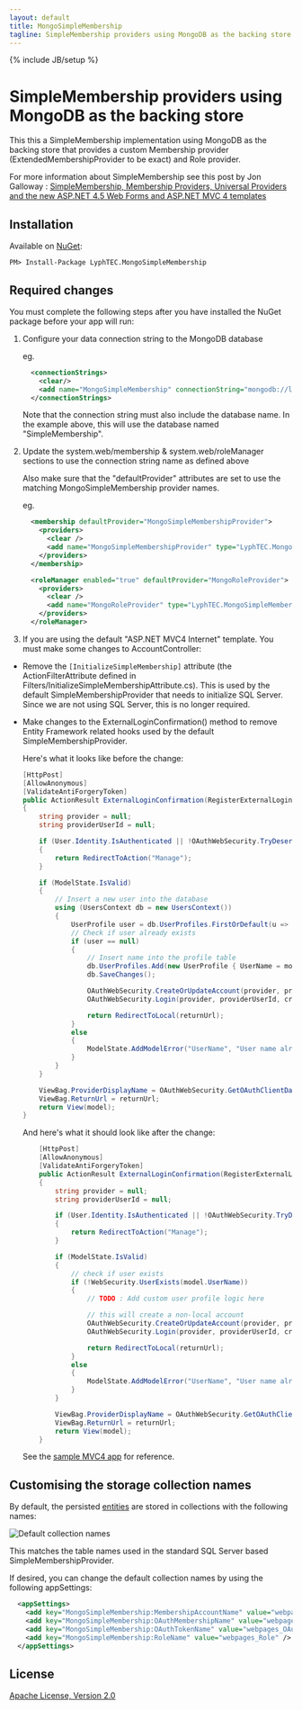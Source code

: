 ```yaml
---
layout: default
title: MongoSimpleMembership
tagline: SimpleMembership providers using MongoDB as the backing store
---
```

{% include JB/setup %}

# SimpleMembership providers using MongoDB as the backing store

This this a SimpleMembership implementation using MongoDB as the backing store that provides a custom Membership provider (ExtendedMembershipProvider to be exact) and Role provider.

For more information about SimpleMembership see this post by Jon Galloway : [SimpleMembership, Membership Providers, Universal Providers and the new ASP.NET 4.5 Web Forms and ASP.NET MVC 4 templates](http://weblogs.asp.net/jgalloway/archive/2012/08/29/simplemembership-membership-providers-universal-providers-and-the-new-asp-net-4-5-web-forms-and-asp-net-mvc-4-templates.aspx)

## Installation

Available on [NuGet](http://nuget.org/packages/LyphTEC.MongoSimpleMembership/):

```
PM> Install-Package LyphTEC.MongoSimpleMembership
```

## Required changes

You must complete the following steps after you have installed the NuGet package before your app will run:

1.  Configure your data connection string to the MongoDB database

    eg.

    ```xml
      <connectionStrings>
        <clear/>
        <add name="MongoSimpleMembership" connectionString="mongodb://localhost/SimpleMembership?safe=true"  />
      </connectionStrings>
    ```

    Note that the connection string must also include the database name. In the example above, this will use the database named "SimpleMembership".   

2.  Update the system.web/membership & system.web/roleManager sections to use the connection string name as defined above

    Also make sure that the "defaultProvider" attributes are set to use the matching MongoSimpleMembership provider names.

    eg.

    ```xml
      <membership defaultProvider="MongoSimpleMembershipProvider">
        <providers>
          <clear />
          <add name="MongoSimpleMembershipProvider" type="LyphTEC.MongoSimpleMembership.MongoSimpleMembershipProvider, LyphTEC.MongoSimpleMembership" connectionStringName="MongoSimpleMembership" />
        </providers>
      </membership>

      <roleManager enabled="true" defaultProvider="MongoRoleProvider">
        <providers>
          <clear />
          <add name="MongoRoleProvider" type="LyphTEC.MongoSimpleMembership.MongoRoleProvider, LyphTEC.MongoSimpleMembership" connectionStringName="MongoSimpleMembership" />
        </providers>
      </roleManager>
    ```
   
3.  If you are using the default "ASP.NET MVC4 Internet" template. You must make some changes to AccountController:

*   Remove the `[InitializeSimpleMembership]` attribute (the ActionFilterAttribute defined in Filters/InitializeSimpleMembershipAttribute.cs).
    This is used by the default SimpleMembershipProvider that needs to initialize SQL Server.
    Since we are not using SQL Server, this is no longer required.

*   Make changes to the ExternalLoginConfirmation() method to remove Entity Framework related hooks used by the default SimpleMembershipProvider.

    Here's what it looks like before the change: 

    ```csharp
    [HttpPost]
    [AllowAnonymous]
    [ValidateAntiForgeryToken]
    public ActionResult ExternalLoginConfirmation(RegisterExternalLoginModel model, string returnUrl)
    {
        string provider = null;
        string providerUserId = null;

        if (User.Identity.IsAuthenticated || !OAuthWebSecurity.TryDeserializeProviderUserId(model.ExternalLoginData, out provider, out providerUserId))
        {
            return RedirectToAction("Manage");
        }

        if (ModelState.IsValid)
        {
            // Insert a new user into the database
            using (UsersContext db = new UsersContext())
            {
                UserProfile user = db.UserProfiles.FirstOrDefault(u => u.UserName.ToLower() == model.UserName.ToLower());
                // Check if user already exists
                if (user == null)
                {
                    // Insert name into the profile table
                    db.UserProfiles.Add(new UserProfile { UserName = model.UserName });
                    db.SaveChanges();

                    OAuthWebSecurity.CreateOrUpdateAccount(provider, providerUserId, model.UserName);
                    OAuthWebSecurity.Login(provider, providerUserId, createPersistentCookie: false);

                    return RedirectToLocal(returnUrl);
                }
                else
                {
                    ModelState.AddModelError("UserName", "User name already exists. Please enter a different user name.");
                }
            }
        }

        ViewBag.ProviderDisplayName = OAuthWebSecurity.GetOAuthClientData(provider).DisplayName;
        ViewBag.ReturnUrl = returnUrl;
        return View(model);
    }
    ```
    
    And here's what it should look like after the change:   

    ```csharp
        [HttpPost]
        [AllowAnonymous]
        [ValidateAntiForgeryToken]
        public ActionResult ExternalLoginConfirmation(RegisterExternalLoginModel model, string returnUrl)
        {
            string provider = null;
            string providerUserId = null;

            if (User.Identity.IsAuthenticated || !OAuthWebSecurity.TryDeserializeProviderUserId(model.ExternalLoginData, out provider, out providerUserId))
            {
                return RedirectToAction("Manage");
            }

            if (ModelState.IsValid)
            {
                // check if user exists                
                if (!WebSecurity.UserExists(model.UserName))
                {
                    // TODO : Add custom user profile logic here

                    // this will create a non-local account
                    OAuthWebSecurity.CreateOrUpdateAccount(provider, providerUserId, model.UserName);
                    OAuthWebSecurity.Login(provider, providerUserId, createPersistentCookie: false);

                    return RedirectToLocal(returnUrl);
                }
                else
                {
                    ModelState.AddModelError("UserName", "User name already exists. Please enter a different user name.");
                }
            }

            ViewBag.ProviderDisplayName = OAuthWebSecurity.GetOAuthClientData(provider).DisplayName;
            ViewBag.ReturnUrl = returnUrl;
            return View(model);
        }
    ```   

    See the [sample MVC4 app](https://github.com/lyphtec/MongoSimpleMembership/tree/master/src/LyphTEC.MongoSimpleMembership.Sample) for reference.   

## Customising the storage collection names

By default, the persisted [entities](https://github.com/lyphtec/MongoSimpleMembership/tree/master/src/LyphTEC.MongoSimpleMembership/Models) are stored in collections with the following names:

![Default collection names](http://static.lyphtec.com/projects/msm/default_collections.png)

This matches the table names used in the standard SQL Server based SimpleMembershipProvider.

If desired, you can change the default collection names by using the following appSettings:

```xml
  <appSettings>
    <add key="MongoSimpleMembership:MembershipAccountName" value="webpages_Membership" />
    <add key="MongoSimpleMembership:OAuthMembershipName" value="webpages_OAuthMembership" />
    <add key="MongoSimpleMembership:OAuthTokenName" value="webpages_OAuthToken" />
    <add key="MongoSimpleMembership:RoleName" value="webpages_Role" />
  </appSettings>
```

## License

[Apache License, Version 2.0](https://github.com/lyphtec/MongoSimpleMembership/blob/master/license.txt)
